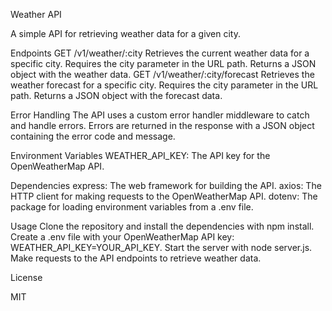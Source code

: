 Weather API


A simple API for retrieving weather data for a given city.


Endpoints
GET /v1/weather/:city
Retrieves the current weather data for a specific city.
Requires the city parameter in the URL path.
Returns a JSON object with the weather data.
GET /v1/weather/:city/forecast
Retrieves the weather forecast for a specific city.
Requires the city parameter in the URL path.
Returns a JSON object with the forecast data.


Error Handling
The API uses a custom error handler middleware to catch and handle errors.
Errors are returned in the response with a JSON object containing the error code and message.


Environment Variables
WEATHER_API_KEY: The API key for the OpenWeatherMap API.


Dependencies
express: The web framework for building the API.
axios: The HTTP client for making requests to the OpenWeatherMap API.
dotenv: The package for loading environment variables from a .env file.


Usage
Clone the repository and install the dependencies with npm install.
Create a .env file with your OpenWeatherMap API key: WEATHER_API_KEY=YOUR_API_KEY.
Start the server with node server.js.
Make requests to the API endpoints to retrieve weather data.


License

MIT
